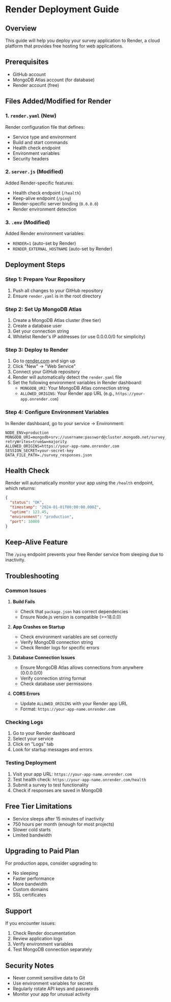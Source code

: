 # Render Deployment Guide

## Overview
This guide will help you deploy your survey application to Render, a cloud platform that provides free hosting for web applications.

## Prerequisites
- GitHub account
- MongoDB Atlas account (for database)
- Render account (free)

## Files Added/Modified for Render

### 1. `render.yaml` (New)
Render configuration file that defines:
- Service type and environment
- Build and start commands
- Health check endpoint
- Environment variables
- Security headers

### 2. `server.js` (Modified)
Added Render-specific features:
- Health check endpoint (`/health`)
- Keep-alive endpoint (`/ping`)
- Render-specific server binding (`0.0.0.0`)
- Render environment detection

### 3. `.env` (Modified)
Added Render environment variables:
- `RENDER=1` (auto-set by Render)
- `RENDER_EXTERNAL_HOSTNAME` (auto-set by Render)

## Deployment Steps

### Step 1: Prepare Your Repository
1. Push all changes to your GitHub repository
2. Ensure `render.yaml` is in the root directory

### Step 2: Set Up MongoDB Atlas
1. Create a MongoDB Atlas cluster (free tier)
2. Create a database user
3. Get your connection string
4. Whitelist Render's IP addresses (or use 0.0.0.0/0 for simplicity)

### Step 3: Deploy to Render
1. Go to [render.com](https://render.com) and sign up
2. Click "New" → "Web Service"
3. Connect your GitHub repository
4. Render will automatically detect the `render.yaml` file
5. Set the following environment variables in Render dashboard:
   - `MONGODB_URI`: Your MongoDB Atlas connection string
   - `ALLOWED_ORIGINS`: Your Render app URL (e.g., `https://your-app.onrender.com`)

### Step 4: Configure Environment Variables
In Render dashboard, go to your service → Environment:

```
NODE_ENV=production
MONGODB_URI=mongodb+srv://username:password@cluster.mongodb.net/survey_db?retryWrites=true&w=majority
ALLOWED_ORIGINS=https://your-app-name.onrender.com
SESSION_SECRET=your-secret-key
DATA_FILE_PATH=./survey_responses.json
```

## Health Check
Render will automatically monitor your app using the `/health` endpoint, which returns:
```json
{
  "status": "OK",
  "timestamp": "2024-01-01T00:00:00.000Z",
  "uptime": 123.45,
  "environment": "production",
  "port": 10000
}
```

## Keep-Alive Feature
The `/ping` endpoint prevents your free Render service from sleeping due to inactivity.

## Troubleshooting

### Common Issues

1. **Build Fails**
   - Check that `package.json` has correct dependencies
   - Ensure Node.js version is compatible (>=18.0.0)

2. **App Crashes on Startup**
   - Check environment variables are set correctly
   - Verify MongoDB connection string
   - Check Render logs for specific errors

3. **Database Connection Issues**
   - Ensure MongoDB Atlas allows connections from anywhere (0.0.0.0/0)
   - Verify connection string format
   - Check database user permissions

4. **CORS Errors**
   - Update `ALLOWED_ORIGINS` with your Render app URL
   - Format: `https://your-app-name.onrender.com`

### Checking Logs
1. Go to your Render dashboard
2. Select your service
3. Click on "Logs" tab
4. Look for startup messages and errors

### Testing Deployment
1. Visit your app URL: `https://your-app-name.onrender.com`
2. Test health check: `https://your-app-name.onrender.com/health`
3. Submit a survey to test functionality
4. Check if responses are saved in MongoDB

## Free Tier Limitations
- Service sleeps after 15 minutes of inactivity
- 750 hours per month (enough for most projects)
- Slower cold starts
- Limited bandwidth

## Upgrading to Paid Plan
For production apps, consider upgrading to:
- No sleeping
- Faster performance
- More bandwidth
- Custom domains
- SSL certificates

## Support
If you encounter issues:
1. Check Render documentation
2. Review application logs
3. Verify environment variables
4. Test MongoDB connection separately

## Security Notes
- Never commit sensitive data to Git
- Use environment variables for secrets
- Regularly rotate API keys and passwords
- Monitor your app for unusual activity
